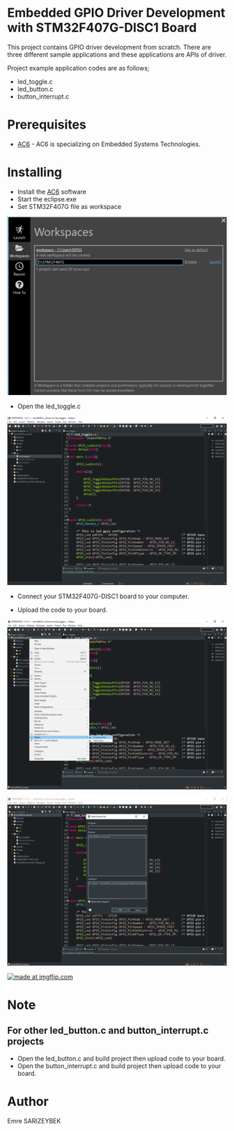 # Embedded GPIO Driver Development with STM32F407G-DISC1 Board

This project contains GPIO driver development from scratch. There are three different sample applications and these applications are APIs of driver. 

Project example application codes are as follows;
  - led_toggle.c
  - led_button.c
  - button_interrupt.c

# Prerequisites

* [AC6] - AC6 is specializing on Embedded Systems Technologies.

# Installing

* Install the [AC6] software
* Start the eclipse.exe
* Set STM32F407G file as workspace

![](https://raw.githubusercontent.com/Emre-Sarizeybek/STM32F407G-Embedded-Driver-Development/master/readme/workspace.png)

* Open the led_toggle.c

![](https://raw.githubusercontent.com/Emre-Sarizeybek/STM32F407G-Embedded-Driver-Development/master/readme/led_toggle.png)

* Connect your STM32F407G-DISC1 board to your computer.

* Upload the code to your board.

![](https://raw.githubusercontent.com/Emre-Sarizeybek/STM32F407G-Embedded-Driver-Development/master/readme/program_chip.png)

![](https://raw.githubusercontent.com/Emre-Sarizeybek/STM32F407G-Embedded-Driver-Development/master/readme/binary.png)

<a href="https://imgflip.com/gif/3n282k"><img src="https://i.imgflip.com/3n282k.gif" title="made at imgflip.com"/></a>

# Note
## For other led_button.c and button_interrupt.c projects
* Open the led_button.c and build project then upload code to your board.
* Open the button_interrupt.c and build project then upload code to your board.

# Author
Emre SARIZEYBEK














   [AC6]: <https://www.openstm32.org/HomePage>
